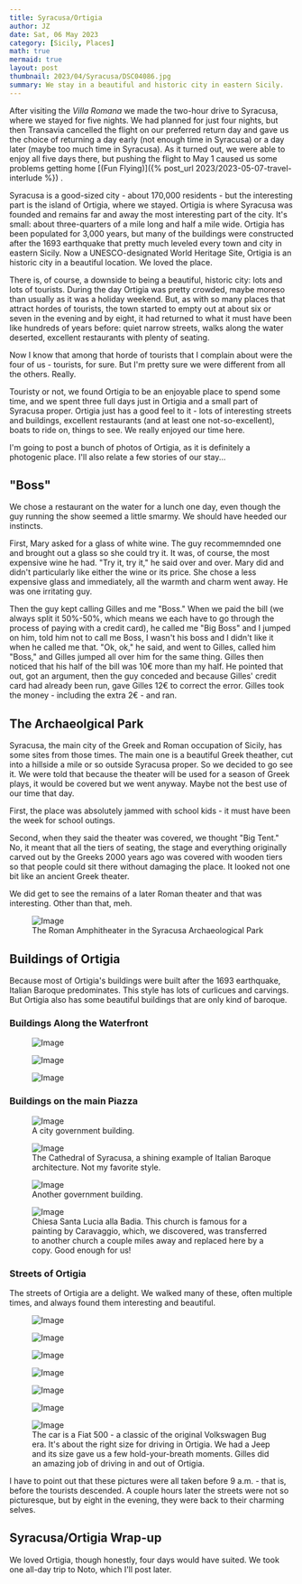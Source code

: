 ```yaml
---
title: Syracusa/Ortigia
author: JZ
date: Sat, 06 May 2023
category: [Sicily, Places]
math: true
mermaid: true
layout: post
thumbnail: 2023/04/Syracusa/DSC04086.jpg
summary: We stay in a beautiful and historic city in eastern Sicily.
---
```

After visiting the <em>Villa Romana</em> we made the two-hour drive to Syracusa, where we stayed for five nights. We had planned for just four nights, but then Transavia cancelled the flight on our preferred return day and gave us the choice of returning a day early (not enough time in Syracusa) or a day later (maybe too much time in Syracusa). As it turned out, we were able to enjoy all five days there, but pushing the flight to May 1 caused us some problems getting home [(Fun Flying)]({% post_url 2023/2023-05-07-travel-interlude %}) .

Syracusa is a good-sized city - about 170,000 residents - but the interesting part is the island of Ortigia, where we stayed. Ortigia is where Syracusa was founded and remains far and away the most interesting part of the city. It's small: about three-quarters of a mile long and half a mile wide. Ortigia has been populated for 3,000 years, but many of the buildings were constructed after the 1693 earthquake that pretty much leveled every town and city in eastern Sicily. Now a UNESCO-designated World Heritage Site, Ortigia is an historic city in a beautiful location. We loved the place.

There is, of course, a downside to being a beautiful, historic city: lots and lots of tourists. During the day Ortigia was pretty crowded, maybe moreso than usually as it was a holiday weekend. But, as with so many places that attract hordes of tourists, the town started to empty out at about six or seven in the evening and by eight, it had returned to what it must have been like hundreds of years before: quiet narrow streets, walks along the water deserted, excellent restaurants with plenty of seating. 

Now I know that among that horde of tourists that I complain about were the four of us - tourists, for sure. But I'm pretty sure we were different from all the others. Really.

Touristy or not, we found Ortigia to be an enjoyable place to spend some time, and we spent three full days just in Ortigia and a small part of Syracusa proper. Ortigia just has a good feel to it - lots of interesting streets and buildings, excellent restaurants (and at least one not-so-excellent), boats to ride on, things to see. We really enjoyed our time here. 

I'm going to post a bunch of photos of Ortigia, as it is definitely a photogenic place. I'll also relate a few stories of our stay...

<h2>"Boss"</h2>
We chose a restaurant on the water for a lunch one day, even though the guy running the show seemed a little smarmy. We should have heeded our instincts. 

First, Mary asked for a glass of white wine. The guy recommemnded one and brought out a glass so she could try it. It was, of course, the most expensive wine he had. "Try it, try it," he said over and over. Mary did and didn't particularly like either the wine or its price. She chose a less expensive glass and immediately, all the warmth and charm went away. He was one irritating guy.

Then the guy kept calling Gilles and me "Boss." When we paid the bill (we always split it 50%-50%, which means we each have to go through the process of paying with a credit card), he called me "Big Boss" and I jumped on him, told him not to call me Boss, I wasn't his boss and I didn't like it when he called me that. "Ok, ok," he said, and went to Gilles, called him "Boss," and Gilles jumped all over him for the same thing. Gilles then noticed that his half of the bill was 10€ more than my half. He pointed that out, got an argument, then the guy conceded and because Gilles' credit card had already been run, gave Gilles 12€ to correct the error. Gilles took the money - including the extra 2€ - and ran.

<h2>The Archaeolgical Park</h2>
Syracusa, the main city of the Greek and Roman occupation of Sicily, has some sites from those times. The main one is a beautiful Greek theather, cut into a hillside a mile or so outside Syracusa proper. So we decided to go see it. We were told that because the theater will be used for a season of Greek plays, it would be covered but we went anyway. Maybe not the best use of our time that day.

First, the place was absolutely jammed with school kids - it must have been the week for school outings.

Second, when they said the theater was covered, we thought "Big Tent." No, it meant that all the tiers of seating, the stage and everything originally carved out by the Greeks 2000 years ago was covered with wooden tiers so that people could sit there without damaging the place. It looked not one bit like an ancient Greek theater.

We did get to see the remains of a later Roman theater and that was interesting. Other than that, meh.
<figure>
	<img class = "landscape" src="{{"/assets/images/2023/04/Syracusa/DSC03983.jpg" | prepend: site.baseurl  }}" alt="Image" />
	<figcaption>The Roman Amphitheater in the Syracusa Archaeological Park</figcaption>
</figure>

<h2>Buildings of Ortigia</h2>
Because most of Ortigia's buildings were built after the 1693 earthquake, Italian Baroque predominates. This style has lots of curlicues and carvings. But Ortigia also has some beautiful buildings that are only kind of baroque.

<h3>Buildings Along the Waterfront</h3>
<figure>
	<img class = "landscape" src="{{"/assets/images/2023/04/Syracusa/DSC03940.jpg" | prepend: site.baseurl  }}" alt="Image" />
	<figcaption></figcaption>
</figure>
<figure>
	<img class = "landscape" src="{{"/assets/images/2023/04/Syracusa/DSC03950.jpg" | prepend: site.baseurl  }}" alt="Image" />
	<figcaption></figcaption>
</figure>
<figure>
	<img class = "landscape" src="{{"/assets/images/2023/04/Syracusa/DSC03949.jpg" | prepend: site.baseurl  }}" alt="Image" />
	<figcaption></figcaption>
</figure>

<h3>Buildings on the main Piazza</h3>
<figure>
	<img class = "landscape" src="{{"/assets/images/2023/04/Syracusa/DSC04086.jpg" | prepend: site.baseurl  }}" alt="Image" />
	<figcaption>A city government building.</figcaption>
</figure>
<figure class = "portrait">
	<img src="{{"/assets/images/2023/04/Syracusa/DSC04087.jpg" | prepend: site.baseurl  }}" alt="Image" />
	<figcaption>The Cathedral of Syracusa, a shining example of Italian Baroque architecture. Not my favorite style.</figcaption>
</figure>
<figure>
	<img class = "landscape" src="{{"/assets/images/2023/04/Syracusa/DSC04088.jpg" | prepend: site.baseurl  }}" alt="Image" />
	<figcaption>Another government building.</figcaption>
</figure>
<figure>
	<img class = "landscape" src="{{"/assets/images/2023/04/Syracusa/DSC04089.jpg" | prepend: site.baseurl  }}" alt="Image" />
	<figcaption>Chiesa Santa Lucia alla Badia. This church is famous for a painting by Caravaggio, which, we discovered, was transferred to another church a couple miles away and replaced here by a copy. Good enough for us!</figcaption>
</figure>
<h3>Streets of Ortigia</h3>
The streets of Ortigia are a delight. We walked many of these, often multiple times, and always found them interesting and beautiful.
<figure>
	<img class = "portrait" src="{{"/assets/images/2023/04/Syracusa/streets/DSC04081.jpg" | prepend: site.baseurl  }}" alt="Image" />
	<figcaption></figcaption>
</figure>

<figure>
	<img class = "portrait" src="{{"/assets/images/2023/04/Syracusa/streets/DSC04100.jpg" | prepend: site.baseurl  }}" alt="Image" />
	<figcaption></figcaption>
</figure>
<figure>
	<img class = "portrait" src="{{"/assets/images/2023/04/Syracusa/streets/DSC04101.jpg" | prepend: site.baseurl  }}" alt="Image" />
	<figcaption></figcaption>
</figure>
<figure>
	<img class = "portrait" src="{{"/assets/images/2023/04/Syracusa/streets/DSC04102.jpg" | prepend: site.baseurl  }}" alt="Image" />
	<figcaption></figcaption>
</figure>
<figure>
	<img src="{{"/assets/images/2023/04/Syracusa/streets/DSC04103.jpg" | prepend: site.baseurl  }}" alt="Image" />
	<figcaption></figcaption>
</figure>
<figure>
	<img class = "portrait" src="{{"/assets/images/2023/04/Syracusa/streets/DSC04116.jpg" | prepend: site.baseurl  }}" alt="Image" />
	<figcaption></figcaption>
</figure>

<figure>
	<img class = "landscape" src="{{"/assets/images/2023/04/Syracusa/streets/DSC04126.jpg" | prepend: site.baseurl  }}" alt="Image" />
	<figcaption>The car is a Fiat 500 - a classic of the original Volkswagen Bug era. It's about the right size for driving in Ortigia. We had a Jeep and its size gave us a few hold-your-breath moments. Gilles did an amazing job of driving in and out of Ortigia.</figcaption>
</figure>
I have to point out that these pictures were all taken before 9 a.m. - that is, before the tourists descended. A couple hours later the streets were not so picturesque, but by eight in the evening, they were back to their charming selves.

<h2>Syracusa/Ortigia Wrap-up</h2>
We loved Ortigia, though honestly, four days would have suited. We took one all-day trip to Noto, which I'll post later.  

